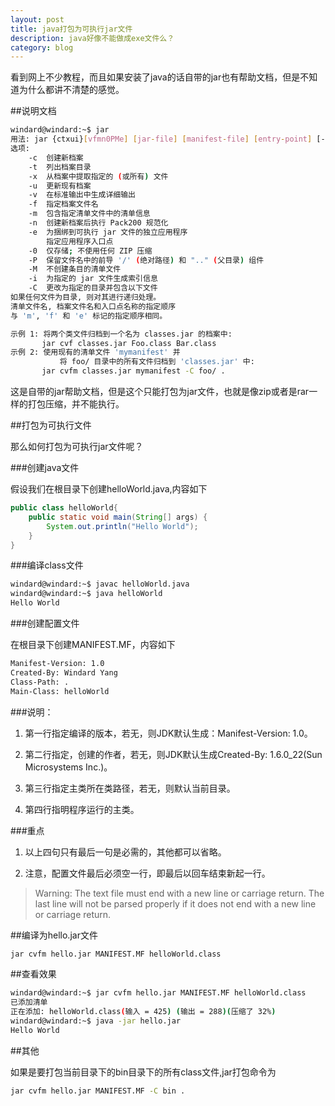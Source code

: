 ```yaml
---
layout: post
title: java打包为可执行jar文件
description: java好像不能做成exe文件么？
category: blog
---
```


看到网上不少教程，而且如果安装了java的话自带的jar也有帮助文档，但是不知道为什么都讲不清楚的感觉。

##说明文档

```bash
windard@windard:~$ jar
用法: jar {ctxui}[vfmn0PMe] [jar-file] [manifest-file] [entry-point] [-C dir] files ...
选项:
    -c  创建新档案
    -t  列出档案目录
    -x  从档案中提取指定的 (或所有) 文件
    -u  更新现有档案
    -v  在标准输出中生成详细输出
    -f  指定档案文件名
    -m  包含指定清单文件中的清单信息
    -n  创建新档案后执行 Pack200 规范化
    -e  为捆绑到可执行 jar 文件的独立应用程序
        指定应用程序入口点
    -0  仅存储; 不使用任何 ZIP 压缩
    -P  保留文件名中的前导 '/' (绝对路径) 和 ".." (父目录) 组件
    -M  不创建条目的清单文件
    -i  为指定的 jar 文件生成索引信息
    -C  更改为指定的目录并包含以下文件
如果任何文件为目录, 则对其进行递归处理。
清单文件名, 档案文件名和入口点名称的指定顺序
与 'm', 'f' 和 'e' 标记的指定顺序相同。

示例 1: 将两个类文件归档到一个名为 classes.jar 的档案中: 
       jar cvf classes.jar Foo.class Bar.class 
示例 2: 使用现有的清单文件 'mymanifest' 并
           将 foo/ 目录中的所有文件归档到 'classes.jar' 中: 
       jar cvfm classes.jar mymanifest -C foo/ .
```

这是自带的jar帮助文档，但是这个只能打包为jar文件，也就是像zip或者是rar一样的打包压缩，并不能执行。

##打包为可执行文件

那么如何打包为可执行jar文件呢？

###创建java文件

假设我们在根目录下创建helloWorld.java,内容如下

```java
public class helloWorld{
	public static void main(String[] args) {
		System.out.println("Hello World");
	}	
}

```

###编译class文件

```bash
windard@windard:~$ javac helloWorld.java 
windard@windard:~$ java helloWorld 
Hello World
```

###创建配置文件

在根目录下创建MANIFEST.MF，内容如下

```bash
Manifest-Version: 1.0
Created-By: Windard Yang
Class-Path: .
Main-Class: helloWorld

```

###说明：

1. 第一行指定编译的版本，若无，则JDK默认生成：Manifest-Version: 1.0。

2. 第二行指定，创建的作者，若无，则JDK默认生成Created-By: 1.6.0_22(Sun Microsystems Inc.)。

3. 第三行指定主类所在类路径，若无，则默认当前目录。

4. 第四行指明程序运行的主类。

###重点

1. 以上四句只有最后一句是必需的，其他都可以省略。

2. 注意，配置文件最后必须空一行，即最后以回车结束新起一行。
>Warning: The text file must end with a new line or carriage return. The last line will not be parsed properly if it does not end with a new line or carriage return.

##编译为hello.jar文件

```bash
jar cvfm hello.jar MANIFEST.MF helloWorld.class
```

##查看效果

```bash
windard@windard:~$ jar cvfm hello.jar MANIFEST.MF helloWorld.class
已添加清单
正在添加: helloWorld.class(输入 = 425) (输出 = 288)(压缩了 32%)
windard@windard:~$ java -jar hello.jar 
Hello World
```

##其他

如果是要打包当前目录下的bin目录下的所有class文件,jar打包命令为

```bash
jar cvfm hello.jar MANIFEST.MF -C bin .  
```